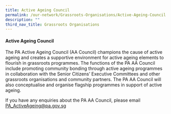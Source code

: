 ```yaml
---
title: Active Ageing Council
permalink: /our-network/Grassroots-Organisations/Active-Ageing-Council
description: ""
third_nav_title: Grassroots Organisations
---
```

#### Active Ageing Council

The PA Active Ageing Council (AA Council) champions the cause of active ageing and creates a supportive environment for active ageing elements to flourish in grassroots programmes. The functions of the PA AA Council include promoting community bonding through active ageing programmes in collaboration with the Senior Citizens’ Executive Committees and other grassroots organisations and community partners. The PA AA Council will also conceptualise and organise flagship programmes in support of active ageing.

If you have any enquiries about the PA AA Council, please email  [PA_ActiveAgeing@pa.gov.sg](mailto:PA_ActiveAgeing@pa.gov.sg)